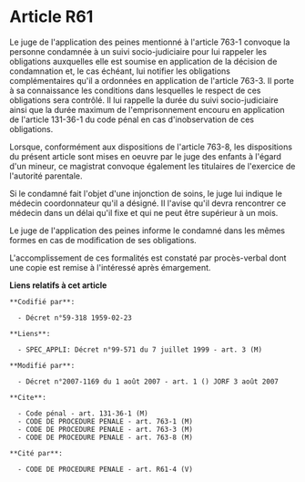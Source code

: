 # Article R61

Le juge de l'application des peines mentionné à l'article 763-1 convoque la personne condamnée à un suivi socio-judiciaire
pour lui rappeler les obligations auxquelles elle est soumise en application de la décision de condamnation et, le cas
échéant, lui notifier les obligations complémentaires qu'il a ordonnées en application de l'article 763-3. Il porte à sa
connaissance les conditions dans lesquelles le respect de ces obligations sera contrôlé. Il lui rappelle la durée du suivi
socio-judiciaire ainsi que la durée maximum de l'emprisonnement encouru en application de l'article 131-36-1 du code pénal en
cas d'inobservation de ces obligations.

Lorsque, conformément aux dispositions de l'article 763-8, les dispositions du présent article sont mises en oeuvre par le
juge des enfants à l'égard d'un mineur, ce magistrat convoque également les titulaires de l'exercice de l'autorité parentale.

Si le condamné fait l'objet d'une injonction de soins, le juge lui indique le médecin coordonnateur qu'il a désigné. Il
l'avise qu'il devra rencontrer ce médecin dans un délai qu'il fixe et qui ne peut être supérieur à un mois.

Le juge de l'application des peines informe le condamné dans les mêmes formes en cas de modification de ses obligations.

L'accomplissement de ces formalités est constaté par procès-verbal dont une copie est remise à l'intéressé après émargement.

**Liens relatifs à cet article**

	**Codifié par**:

	  - Décret n°59-318 1959-02-23

	**Liens**:

	  - SPEC_APPLI: Décret n°99-571 du 7 juillet 1999 - art. 3 (M)

	**Modifié par**:

	  - Décret n°2007-1169 du 1 août 2007 - art. 1 () JORF 3 août 2007

	**Cite**:

	  - Code pénal - art. 131-36-1 (M)
	  - CODE DE PROCEDURE PENALE - art. 763-1 (M)
	  - CODE DE PROCEDURE PENALE - art. 763-3 (M)
	  - CODE DE PROCEDURE PENALE - art. 763-8 (M)

	**Cité par**:

	  - CODE DE PROCEDURE PENALE - art. R61-4 (V)
